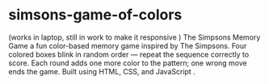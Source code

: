 # simsons-game-of-colors
(works  in laptop, still in work to make it responsive )
 The Simpsons Memory Game a fun color-based memory game inspired by The Simpsons. Four colored boxes blink in random order — repeat the sequence correctly to score. Each round adds one more color to the pattern; one wrong move ends the game. Built using HTML, CSS, and JavaScript . 

